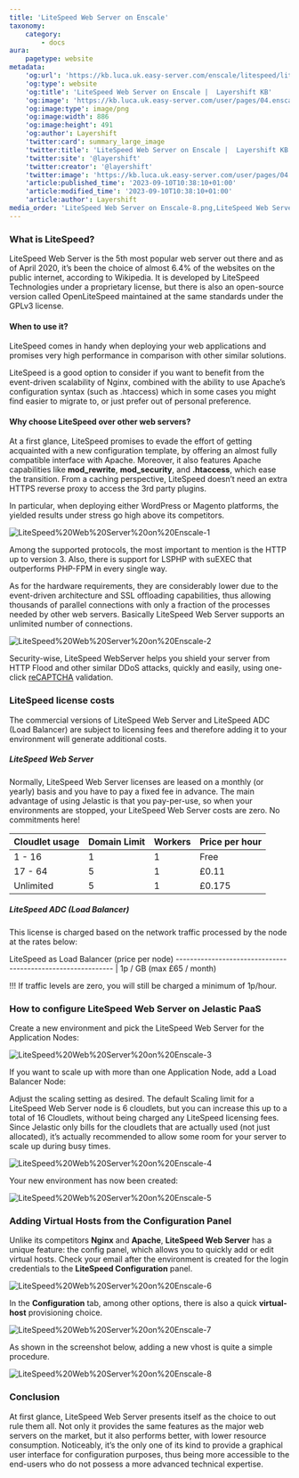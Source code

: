 ```yaml
---
title: 'LiteSpeed Web Server on Enscale'
taxonomy:
    category:
        - docs
aura:
    pagetype: website
metadata:
    'og:url': 'https://kb.luca.uk.easy-server.com/enscale/litespeed/litespeed-web-server-on-enscale'
    'og:type': website
    'og:title': 'LiteSpeed Web Server on Enscale |  Layershift KB'
    'og:image': 'https://kb.luca.uk.easy-server.com/user/pages/04.enscale/06.litespeed/litespeed-web-server-on-enscale/LiteSpeed Web Server on Enscale-8.png'
    'og:image:type': image/png
    'og:image:width': 886
    'og:image:height': 491
    'og:author': Layershift
    'twitter:card': summary_large_image
    'twitter:title': 'LiteSpeed Web Server on Enscale |  Layershift KB'
    'twitter:site': '@layershift'
    'twitter:creator': '@layershift'
    'twitter:image': 'https://kb.luca.uk.easy-server.com/user/pages/04.enscale/06.litespeed/litespeed-web-server-on-enscale/LiteSpeed Web Server on Enscale-8.png'
    'article:published_time': '2023-09-10T10:38:10+01:00'
    'article:modified_time': '2023-09-10T10:38:10+01:00'
    'article:author': Layershift
media_order: 'LiteSpeed Web Server on Enscale-8.png,LiteSpeed Web Server on Enscale-1.png,LiteSpeed Web Server on Enscale-2.png,LiteSpeed Web Server on Enscale-3.png,LiteSpeed Web Server on Enscale-4.png,LiteSpeed Web Server on Enscale-6.png,LiteSpeed Web Server on Enscale-7.png,LiteSpeed Web Server on Enscale-5.png'
---
```


### What is LiteSpeed?

LiteSpeed Web Server is the 5th most popular web server out there and as of April 2020, it’s been the choice of almost 6.4% of the websites on the public internet, according to Wikipedia. It is developed by LiteSpeed Technologies under a proprietary license, but there is also an open-source version called OpenLiteSpeed maintained at the same standards under the GPLv3 license.

#### When to use it?

LiteSpeed comes in handy when deploying your web applications and promises very high performance in comparison with other similar solutions.

LiteSpeed is a good option to consider if you want to benefit from the event-driven scalability of Nginx, combined with the ability to use Apache’s configuration syntax (such as .htaccess) which in some cases you might find easier to migrate to, or just prefer out of personal preference.

#### Why choose LiteSpeed over other web servers?

At a first glance, LiteSpeed promises to evade the effort of getting acquainted with a new configuration template, by offering an almost fully compatible interface with Apache. Moreover, it also features Apache capabilities like **mod_rewrite**, **mod_security**, and **.htaccess**, which ease the transition. From a caching perspective, LiteSpeed doesn’t need an extra HTTPS reverse proxy to access the 3rd party plugins.

In particular, when deploying either WordPress or Magento platforms, the yielded results under stress go high above its competitors.

![LiteSpeed%20Web%20Server%20on%20Enscale-1](LiteSpeed%20Web%20Server%20on%20Enscale-1.png "LiteSpeed%20Web%20Server%20on%20Enscale-1")

Among the supported protocols, the most important to mention is the HTTP up to version 3. Also, there is support for LSPHP with suEXEC that outperforms PHP-FPM in every single way.

As for the hardware requirements, they are considerably lower due to the event-driven architecture and SSL offloading capabilities, thus allowing thousands of parallel connections with only a fraction of the processes needed by other web servers. Basically LiteSpeed Web Server supports an unlimited number of connections.

![LiteSpeed%20Web%20Server%20on%20Enscale-2](LiteSpeed%20Web%20Server%20on%20Enscale-2.png "LiteSpeed%20Web%20Server%20on%20Enscale-2")

Security-wise, LiteSpeed WebServer helps you shield your server from HTTP Flood and other similar DDoS attacks, quickly and easily, using one-click [reCAPTCHA](https://docs.litespeedtech.com/products/lsws/recaptcha/) validation.

### LiteSpeed license costs

The commercial versions of LiteSpeed Web Server and LiteSpeed ADC (Load Balancer) are subject to licensing fees and therefore adding it to your environment will generate additional costs.

##### LiteSpeed Web Server

Normally, LiteSpeed Web Server licenses are leased on a monthly (or yearly) basis and you have to pay a fixed fee in advance. The main advantage of using Jelastic is that you pay-per-use, so when your environments are stopped, your LiteSpeed Web Server costs are zero. No commitments here!

Cloudlet usage | Domain Limit | Workers | Price per hour
-------------------- | ------------------ | ----------- | ------------------ 
        1 - 16        |          1           |       1       |      Free       
      17 - 64        |          5           |       1       |      £0.11
     Unlimited     |          5           |       1       |      £0.175
 
##### LiteSpeed ADC (Load Balancer)

This license is charged based on the network traffic processed by the node at the rates below:

LiteSpeed as Load Balancer (price per node) 
------------------------------------------------------------ |
           1p / GB (max £65 / month)

!!! If traffic levels are zero, you will still be charged a minimum of 1p/hour.

### How to configure LiteSpeed Web Server on Jelastic PaaS

Create a new environment and pick the LiteSpeed Web Server for the Application Nodes:

![LiteSpeed%20Web%20Server%20on%20Enscale-3](LiteSpeed%20Web%20Server%20on%20Enscale-3.png "LiteSpeed%20Web%20Server%20on%20Enscale-3")

If you want to scale up with more than one Application Node, add a Load Balancer Node:

Adjust the scaling setting as desired. The default Scaling limit for a LiteSpeed Web Server node is 6 cloudlets, but you can increase this up to a total of 16 Cloudlets, without being charged any LiteSpeed licensing fees. Since Jelastic only bills for the cloudlets that are actually used (not just allocated), it’s actually recommended to allow some room for your server to scale up during busy times.

![LiteSpeed%20Web%20Server%20on%20Enscale-4](LiteSpeed%20Web%20Server%20on%20Enscale-4.png "LiteSpeed%20Web%20Server%20on%20Enscale-4")

Your new environment has now been created:

![LiteSpeed%20Web%20Server%20on%20Enscale-5](LiteSpeed%20Web%20Server%20on%20Enscale-5.png "LiteSpeed%20Web%20Server%20on%20Enscale-5")

### Adding Virtual Hosts from the Configuration Panel 

Unlike its competitors **Nginx** and **Apache**, **LiteSpeed Web Server** has a unique feature: the config panel, which allows you to quickly add or edit virtual hosts. Check your email after the environment is created for the login credentials to the **LiteSpeed Configuration** panel.

![LiteSpeed%20Web%20Server%20on%20Enscale-6](LiteSpeed%20Web%20Server%20on%20Enscale-6.png "LiteSpeed%20Web%20Server%20on%20Enscale-6")

In the **Configuration** tab, among other options, there is also a quick **virtual-host** provisioning choice.

![LiteSpeed%20Web%20Server%20on%20Enscale-7](LiteSpeed%20Web%20Server%20on%20Enscale-7.png "LiteSpeed%20Web%20Server%20on%20Enscale-7")

As shown in the screenshot below, adding a new vhost is quite a simple procedure.

![LiteSpeed%20Web%20Server%20on%20Enscale-8](LiteSpeed%20Web%20Server%20on%20Enscale-8.png "LiteSpeed%20Web%20Server%20on%20Enscale-8")

### Conclusion

At first glance, LiteSpeed Web Server presents itself as the choice to out rule them all. Not only it provides the same features as the major web servers on the market, but it also performs better, with lower resource consumption. Noticeably, it’s the only one of its kind to provide a graphical user interface for configuration purposes, thus being more accessible to the end-users who do not possess a more advanced technical expertise.




